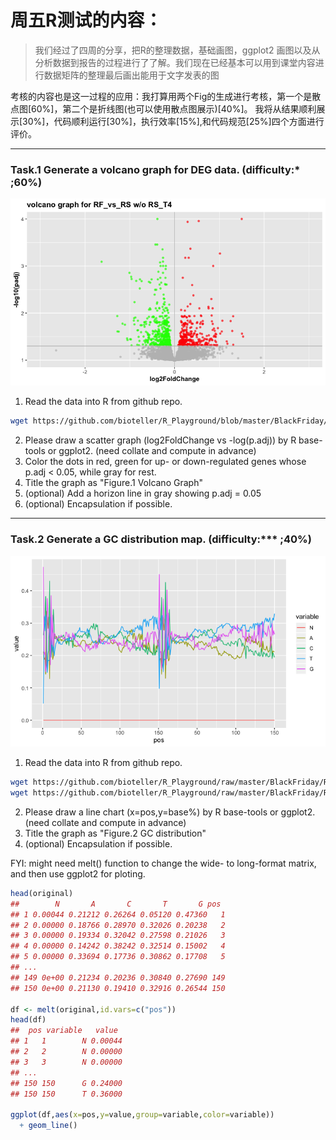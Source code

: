 # 周五R测试的内容：

> 我们经过了四周的分享，把R的整理数据，基础画图，ggplot2 画图以及从分析数据到报告的过程进行了了解。我们现在已经基本可以用到课堂内容进行数据矩阵的整理最后画出能用于文字发表的图

考核的内容也是这一过程的应用：我打算用两个Fig的生成进行考核，第一个是散点图[60%]，第二个是折线图(也可以使用散点图展示)[40%]。
我将从结果顺利展示[30%]，代码顺利运行[30%]，执行效率[15%],和代码规范[25%]四个方面进行评价。

--------
### Task.1 Generate a volcano graph for DEG data. (difficulty:* ;60%)
![Figure.1](https://github.com/bioteller/R_Playground/blob/master/BlackFriday/Fig1.png)
1. Read the data into R from github repo. 
```sh
wget https://github.com/bioteller/R_Playground/blob/master/BlackFriday/exam.csv
```
2. Please draw a scatter graph (log2FoldChange vs -log(p.adj)) by R base-tools or ggplot2. (need collate and compute in advance)
3. Color the dots in red, green for up- or down-regulated genes whose p.adj < 0.05, while gray for rest.
4. Title the graph as "Figure.1 Volcano Graph"
5. (optional) Add a horizon line in gray showing p.adj = 0.05
6. (optional) Encapsulation if possible.

--------

### Task.2 Generate a GC distribution map. (difficulty:*** ;40%)
![Figure.2](https://github.com/bioteller/R_Playground/blob/master/BlackFriday/Fig2.png)
1. Read the data into R from github repo.
```sh
wget https://github.com/bioteller/R_Playground/raw/master/BlackFriday/RT4_CKDL200148623-1a_H7HGGCCX2_L5_1.fastq
wget https://github.com/bioteller/R_Playground/raw/master/BlackFriday/RT4_CKDL200148623-1a_H7HGGCCX2_L5_2.fastq
```
2. Please draw a line chart (x=pos,y=base%) by R base-tools or ggplot2. (need collate and compute in advance)
3. Title the graph as "Figure.2 GC distribution"
4. (optional) Encapsulation if possible.

FYI: might need melt() function to change the wide- to long-format matrix, and then use ggplot2 for ploting.
```R
head(original)
##        N       A       C       T       G pos
## 1 0.00044 0.21212 0.26264 0.05120 0.47360   1
## 2 0.00000 0.18766 0.28970 0.32026 0.20238   2
## 3 0.00000 0.19334 0.32042 0.27598 0.21026   3
## 4 0.00000 0.14242 0.38242 0.32514 0.15002   4
## 5 0.00000 0.33694 0.17736 0.30862 0.17708   5
## ...
## 149 0e+00 0.21234 0.20236 0.30840 0.27690 149
## 150 0e+00 0.21130 0.19410 0.32916 0.26544 150

df <- melt(original,id.vars=c("pos"))
head(df)
##  pos variable   value
## 1   1        N 0.00044
## 2   2        N 0.00000
## 3   3        N 0.00000
## ...
## 150 150      G 0.24000
## 150 150      T 0.36000

ggplot(df,aes(x=pos,y=value,group=variable,color=variable)) 
  + geom_line()
```
